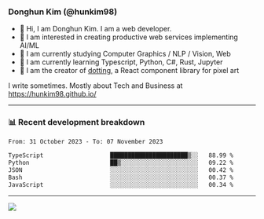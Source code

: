 ### Donghun Kim (@hunkim98)

- 👋 Hi, I am Donghun Kim. I am a web developer. 
- 🤔 I am interested in creating productive web services implementing AI/ML
- 🔭 I am currently studying Computer Graphics / NLP / Vision, Web 
- 🌱 I am currently learning Typescript, Python, C#, Rust, Jupyter
- 🎨 I am the creator of [dotting](https://github.com/hunkim98/dotting), a React component library for pixel art

I write sometimes. Mostly about Tech and Business at https://hunkim98.github.io/

---
### 📊 Recent development breakdown
<!--START_SECTION:waka-->

```txt
From: 31 October 2023 - To: 07 November 2023

TypeScript                   ██████████████████████▒░░   88.99 %
Python                       ██▒░░░░░░░░░░░░░░░░░░░░░░   09.22 %
JSON                         ░░░░░░░░░░░░░░░░░░░░░░░░░   00.42 %
Bash                         ░░░░░░░░░░░░░░░░░░░░░░░░░   00.37 %
JavaScript                   ░░░░░░░░░░░░░░░░░░░░░░░░░   00.34 %
```

<!--END_SECTION:waka-->
---

<!-- <div align='center'> -->
  <img align="center" src="https://github-readme-stats.vercel.app/api?username=hunkim98&theme=dark&show_icons=true"/>
<!-- </div> -->
<!--
**hunkim98/hunkim98** is a ✨ _special_ ✨ repository because its `README.md` (this file) appears on your GitHub profile.

Here are some ideas to get you started:

- 🔭 I’m currently working on ...
- 🌱 I’m currently learning ...
- 👯 I’m looking to collaborate on ...
- 🤔 I’m looking for help with ...
- 💬 Ask me about ...
- 📫 How to reach me: ...
- 😄 Pronouns: ...
- ⚡ Fun fact: ...
-->

